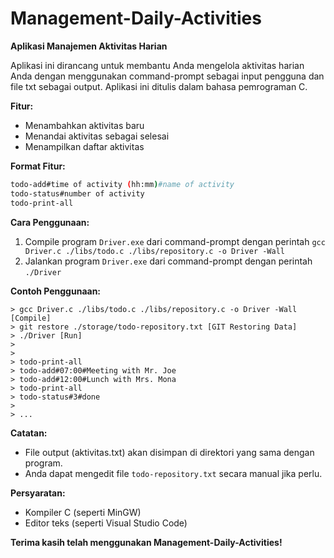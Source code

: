 # Management-Daily-Activities

**Aplikasi Manajemen Aktivitas Harian**

Aplikasi ini dirancang untuk membantu Anda mengelola aktivitas harian Anda dengan menggunakan command-prompt sebagai input pengguna dan file txt sebagai output. Aplikasi ini ditulis dalam bahasa pemrograman C.

**Fitur:**

- Menambahkan aktivitas baru 
- Menandai aktivitas sebagai selesai
- Menampilkan daftar aktivitas

**Format Fitur:**
```bash
todo-add#time of activity (hh:mm)#name of activity
todo-status#number of activity
todo-print-all
```

**Cara Penggunaan:**

1. Compile program `Driver.exe` dari command-prompt dengan perintah `gcc Driver.c ./libs/todo.c ./libs/repository.c -o Driver -Wall`
2. Jalankan program `Driver.exe` dari command-prompt dengan perintah `./Driver`

**Contoh Penggunaan:**

```
> gcc Driver.c ./libs/todo.c ./libs/repository.c -o Driver -Wall [Compile]
> git restore ./storage/todo-repository.txt [GIT Restoring Data]
> ./Driver [Run]
>
>
> todo-print-all
> todo-add#07:00#Meeting with Mr. Joe
> todo-add#12:00#Lunch with Mrs. Mona
> todo-print-all
> todo-status#3#done
>
> ...
```

**Catatan:**

- File output (aktivitas.txt) akan disimpan di direktori yang sama dengan program.
- Anda dapat mengedit file `todo-repository.txt` secara manual jika perlu.

**Persyaratan:**

- Kompiler C (seperti MinGW)
- Editor teks (seperti Visual Studio Code)

**Terima kasih telah menggunakan Management-Daily-Activities!**
